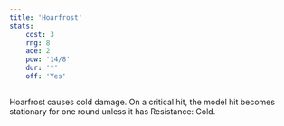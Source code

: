 ```yaml
---
title: 'Hoarfrost'
stats:
    cost: 3
    rng: 8
    aoe: 2
    pow: '14/8'
    dur: '*'
    off: 'Yes'
---
```

Hoarfrost causes cold damage.
On a critical hit, the model hit becomes stationary for one round unless it has Resistance: Cold. 